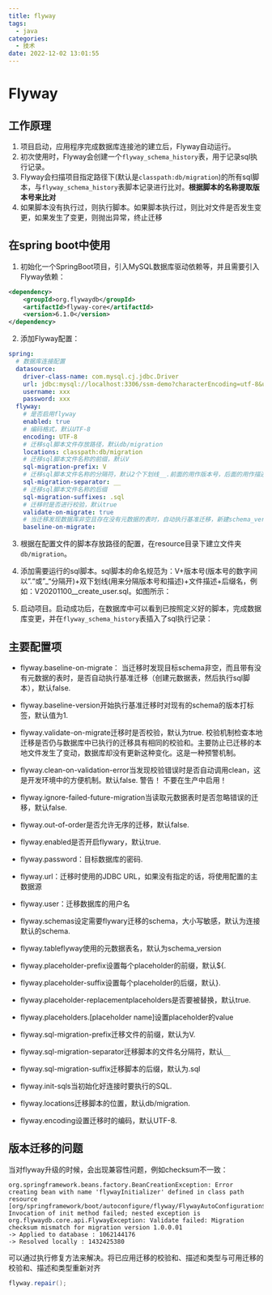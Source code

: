 ```yaml
---
title: flyway
tags:
  - java
categories:
  - 技术
date: 2022-12-02 13:01:55
---
```


# Flyway
## 工作原理
1. 项目启动，应用程序完成数据库连接池的建立后，Flyway自动运行。
2. 初次使用时，Flyway会创建一个`flyway_schema_history`表，用于记录sql执行记录。
3. Flyway会扫描项目指定路径下(默认是`classpath:db/migration`)的所有sql脚本，与`flyway_schema_history`表脚本记录进行比对。**根据脚本的名称提取版本号来比对**
4. 如果脚本没有执行过，则执行脚本。如果脚本执行过，则比对文件是否发生变更，如果发生了变更，则抛出异常，终止迁移

## 在spring boot中使用
1. 初始化一个SpringBoot项目，引入MySQL数据库驱动依赖等，并且需要引入Flyway依赖：

```xml
<dependency>
    <groupId>org.flywaydb</groupId>
    <artifactId>flyway-core</artifactId>
    <version>6.1.0</version>
</dependency>
```


2. 添加Flyway配置：

```yaml
spring:
  # 数据库连接配置
  datasource:
    driver-class-name: com.mysql.cj.jdbc.Driver
    url: jdbc:mysql://localhost:3306/ssm-demo?characterEncoding=utf-8&useSSL=false&serverTimezone=GMT%2B8
    username: xxx
    password: xxx
  flyway:
    # 是否启用flyway
    enabled: true
    # 编码格式，默认UTF-8
    encoding: UTF-8
    # 迁移sql脚本文件存放路径，默认db/migration
    locations: classpath:db/migration
    # 迁移sql脚本文件名称的前缀，默认V
    sql-migration-prefix: V
    # 迁移sql脚本文件名称的分隔符，默认2个下划线__.前面的用作版本号，后面的用作描述信息
    sql-migration-separator: __
    # 迁移sql脚本文件名称的后缀
    sql-migration-suffixes: .sql
    # 迁移时是否进行校验，默认true
    validate-on-migrate: true
    # 当迁移发现数据库非空且存在没有元数据的表时，自动执行基准迁移，新建schema_version表
    baseline-on-migrate: 
```
3. 根据在配置文件的脚本存放路径的配置，在resource目录下建立文件夹`db/migration`。
4. 添加需要运行的sql脚本。sql脚本的命名规范为：V+版本号(版本号的数字间以”.“或”\_“分隔开)+双下划线(用来分隔版本号和描述)+文件描述+后缀名，例如：V20201100\_\_create\_user.sql。如图所示：


5. 启动项目。启动成功后，在数据库中可以看到已按照定义好的脚本，完成数据库变更，并在`flyway_schema_history`表插入了sql执行记录：



## 主要配置项
* flyway.baseline-on-migrate： 当迁移时发现目标schema非空，而且带有没有元数据的表时，是否自动执行基准迁移（创建元数据表，然后执行sql脚本），默认false.
* flyway.baseline-version开始执行基准迁移时对现有的schema的版本打标签，默认值为1.



* flyway.validate-on-migrate迁移时是否校验，默认为true. 校验机制检查本地迁移是否仍与数据库中已执行的迁移具有相同的校验和。主要防止已迁移的本地文件发生了变动，数据库却没有更新这种变化。这是一种预警机制。
* flyway.clean-on-validation-error当发现校验错误时是否自动调用clean，这是开发环境中的方便机制。默认false.  警告！ 不要在生产中启用！
* flyway.ignore-failed-future-migration当读取元数据表时是否忽略错误的迁移，默认false.
* flyway.out-of-order是否允许无序的迁移，默认false.



* flyway.enabled是否开启flywary，默认true.
* flyway.password：目标数据库的密码.
* flyway.url：迁移时使用的JDBC URL，如果没有指定的话，将使用配置的主数据源
* flyway.user：迁移数据库的用户名
* flyway.schemas设定需要flywary迁移的schema，大小写敏感，默认为连接默认的schema.
* flyway.tableflyway使用的元数据表名，默认为schema\_version


* flyway.placeholder-prefix设置每个placeholder的前缀，默认\${.
* flyway.placeholder-suffix设置每个placeholder的后缀，默认}.
* flyway.placeholder-replacementplaceholders是否要被替换，默认true.
* flyway.placeholders.\[placeholder name\]设置placeholder的value



* flyway.sql-migration-prefix迁移文件的前缀，默认为V.
* flyway.sql-migration-separator迁移脚本的文件名分隔符，默认`__`
* flyway.sql-migration-suffix迁移脚本的后缀，默认为.sql
* flyway.init-sqls当初始化好连接时要执行的SQL.
* flyway.locations迁移脚本的位置，默认db/migration.
* flyway.encoding设置迁移时的编码，默认UTF-8.



## 版本迁移的问题
当对flyway升级的时候，会出现兼容性问题，例如checksum不一致：

```Plain Text
org.springframework.beans.factory.BeanCreationException: Error creating bean with name 'flywayInitializer' defined in class path resource [org/springframework/boot/autoconfigure/flyway/FlywayAutoConfiguration$FlywayConfiguration.class]: Invocation of init method failed; nested exception is org.flywaydb.core.api.FlywayException: Validate failed: Migration checksum mismatch for migration version 1.0.0.01
-> Applied to database : 1062144176
-> Resolved locally : 1432425380
```
可以通过执行修复方法来解决。将已应用迁移的校验和、描述和类型与可用迁移的校验和、描述和类型重新对齐

```java
flyway.repair();
```

